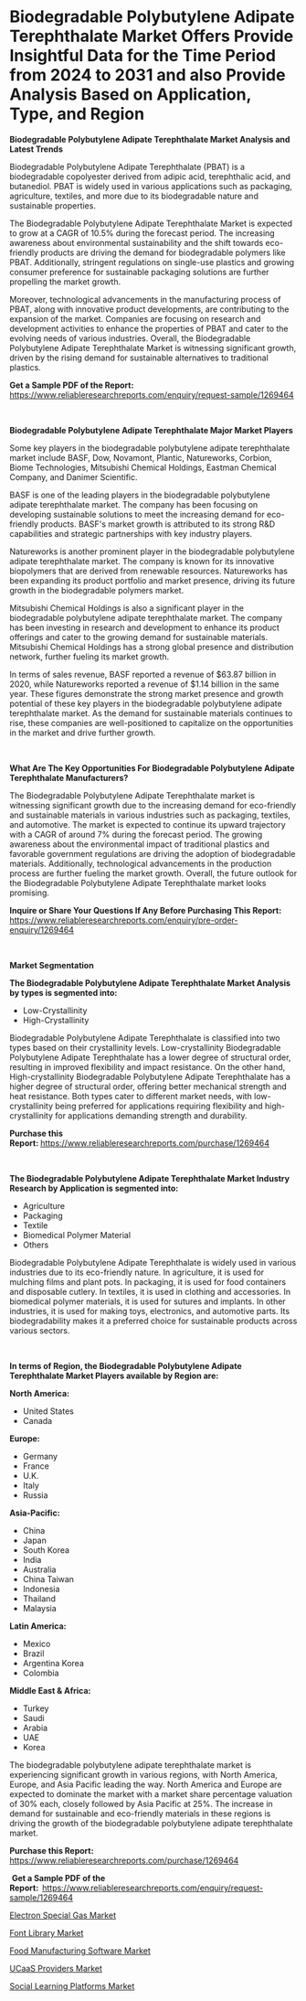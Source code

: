 <p><h1>Biodegradable Polybutylene Adipate Terephthalate Market Offers Provide Insightful Data for the Time Period from 2024 to 2031 and also Provide Analysis Based on Application, Type, and Region</h1></p><p><strong>Biodegradable Polybutylene Adipate Terephthalate Market Analysis and Latest Trends</strong></p>
<p><p>Biodegradable Polybutylene Adipate Terephthalate (PBAT) is a biodegradable copolyester derived from adipic acid, terephthalic acid, and butanediol. PBAT is widely used in various applications such as packaging, agriculture, textiles, and more due to its biodegradable nature and sustainable properties.</p><p>The Biodegradable Polybutylene Adipate Terephthalate Market is expected to grow at a CAGR of 10.5% during the forecast period. The increasing awareness about environmental sustainability and the shift towards eco-friendly products are driving the demand for biodegradable polymers like PBAT. Additionally, stringent regulations on single-use plastics and growing consumer preference for sustainable packaging solutions are further propelling the market growth.</p><p>Moreover, technological advancements in the manufacturing process of PBAT, along with innovative product developments, are contributing to the expansion of the market. Companies are focusing on research and development activities to enhance the properties of PBAT and cater to the evolving needs of various industries. Overall, the Biodegradable Polybutylene Adipate Terephthalate Market is witnessing significant growth, driven by the rising demand for sustainable alternatives to traditional plastics.</p></p>
<p><strong>Get a Sample PDF of the Report:&nbsp;</strong> <a href="https://www.reliableresearchreports.com/enquiry/request-sample/1269464">https://www.reliableresearchreports.com/enquiry/request-sample/1269464</a></p>
<p>&nbsp;</p>
<p><strong>Biodegradable Polybutylene Adipate Terephthalate Major Market Players</strong></p>
<p><p>Some key players in the biodegradable polybutylene adipate terephthalate market include BASF, Dow, Novamont, Plantic, Natureworks, Corbion, Biome Technologies, Mitsubishi Chemical Holdings, Eastman Chemical Company, and Danimer Scientific.</p><p>BASF is one of the leading players in the biodegradable polybutylene adipate terephthalate market. The company has been focusing on developing sustainable solutions to meet the increasing demand for eco-friendly products. BASF's market growth is attributed to its strong R&D capabilities and strategic partnerships with key industry players.</p><p>Natureworks is another prominent player in the biodegradable polybutylene adipate terephthalate market. The company is known for its innovative biopolymers that are derived from renewable resources. Natureworks has been expanding its product portfolio and market presence, driving its future growth in the biodegradable polymers market.</p><p>Mitsubishi Chemical Holdings is also a significant player in the biodegradable polybutylene adipate terephthalate market. The company has been investing in research and development to enhance its product offerings and cater to the growing demand for sustainable materials. Mitsubishi Chemical Holdings has a strong global presence and distribution network, further fueling its market growth.</p><p>In terms of sales revenue, BASF reported a revenue of $63.87 billion in 2020, while Natureworks reported a revenue of $1.14 billion in the same year. These figures demonstrate the strong market presence and growth potential of these key players in the biodegradable polybutylene adipate terephthalate market. As the demand for sustainable materials continues to rise, these companies are well-positioned to capitalize on the opportunities in the market and drive further growth.</p></p>
<p>&nbsp;</p>
<p><strong>What Are The Key Opportunities For Biodegradable Polybutylene Adipate Terephthalate Manufacturers?</strong></p>
<p><p>The Biodegradable Polybutylene Adipate Terephthalate market is witnessing significant growth due to the increasing demand for eco-friendly and sustainable materials in various industries such as packaging, textiles, and automotive. The market is expected to continue its upward trajectory with a CAGR of around 7% during the forecast period. The growing awareness about the environmental impact of traditional plastics and favorable government regulations are driving the adoption of biodegradable materials. Additionally, technological advancements in the production process are further fueling the market growth. Overall, the future outlook for the Biodegradable Polybutylene Adipate Terephthalate market looks promising.</p></p>
<p><strong>Inquire or Share Your Questions If Any Before Purchasing This Report:</strong> <a href="https://www.reliableresearchreports.com/enquiry/pre-order-enquiry/1269464">https://www.reliableresearchreports.com/enquiry/pre-order-enquiry/1269464</a></p>
<p>&nbsp;</p>
<p><strong>Market Segmentation</strong></p>
<p><strong>The Biodegradable Polybutylene Adipate Terephthalate Market Analysis by types is segmented into:</strong></p>
<p><ul><li>Low-Crystallinity</li><li>High-Crystallinity</li></ul></p>
<p><p>Biodegradable Polybutylene Adipate Terephthalate is classified into two types based on their crystallinity levels. Low-crystallinity Biodegradable Polybutylene Adipate Terephthalate has a lower degree of structural order, resulting in improved flexibility and impact resistance. On the other hand, High-crystallinity Biodegradable Polybutylene Adipate Terephthalate has a higher degree of structural order, offering better mechanical strength and heat resistance. Both types cater to different market needs, with low-crystallinity being preferred for applications requiring flexibility and high-crystallinity for applications demanding strength and durability.</p></p>
<p><strong>Purchase this Report:&nbsp;</strong><a href="https://www.reliableresearchreports.com/purchase/1269464">https://www.reliableresearchreports.com/purchase/1269464</a></p>
<p>&nbsp;</p>
<p><strong>The Biodegradable Polybutylene Adipate Terephthalate Market Industry Research by Application is segmented into:</strong></p>
<p><ul><li>Agriculture</li><li>Packaging</li><li>Textile</li><li>Biomedical Polymer Material</li><li>Others</li></ul></p>
<p><p>Biodegradable Polybutylene Adipate Terephthalate is widely used in various industries due to its eco-friendly nature. In agriculture, it is used for mulching films and plant pots. In packaging, it is used for food containers and disposable cutlery. In textiles, it is used in clothing and accessories. In biomedical polymer materials, it is used for sutures and implants. In other industries, it is used for making toys, electronics, and automotive parts. Its biodegradability makes it a preferred choice for sustainable products across various sectors.</p></p>
<p>&nbsp;</p>
<p><strong>In terms of Region, the Biodegradable Polybutylene Adipate Terephthalate Market Players available by Region are:</strong></p>
<p>
    <p> <strong> North America: </strong>
        <ul>
            <li>United States</li>
            <li>Canada</li>
        </ul>
        </p> 
    <p> <strong> Europe: </strong>
        <ul>
            <li>Germany</li>
            <li>France</li>
            <li>U.K.</li>
            <li>Italy</li>
            <li>Russia</li>
        </ul>
        </p> 
    <p> <strong> Asia-Pacific: </strong>
        <ul>
            <li>China</li>
            <li>Japan</li>
            <li>South Korea</li>
            <li>India</li>
            <li>Australia</li>
            <li>China Taiwan</li>
            <li>Indonesia</li>
            <li>Thailand</li>
            <li>Malaysia</li>
        </ul>
        </p> 
    <p> <strong> Latin America: </strong>
        <ul>
            <li>Mexico</li>
            <li>Brazil</li>
            <li>Argentina Korea</li>
            <li>Colombia</li>
        </ul>
        </p> 
    <p> <strong> Middle East & Africa: </strong>
        <ul>
            <li>Turkey</li>
            <li>Saudi</li>
            <li>Arabia</li>
            <li>UAE</li>
            <li>Korea</li>
        </ul>
    </p>
    </p>
<p><p>The biodegradable polybutylene adipate terephthalate market is experiencing significant growth in various regions, with North America, Europe, and Asia Pacific leading the way. North America and Europe are expected to dominate the market with a market share percentage valuation of 30% each, closely followed by Asia Pacific at 25%. The increase in demand for sustainable and eco-friendly materials in these regions is driving the growth of the biodegradable polybutylene adipate terephthalate market.</p></p>
<p><strong>Purchase this Report: </strong><a href="https://www.reliableresearchreports.com/purchase/1269464">https://www.reliableresearchreports.com/purchase/1269464</a></p>
<p>&nbsp;<strong>Get a Sample PDF of the Report:&nbsp;&nbsp;</strong><a href="https://www.reliableresearchreports.com/enquiry/request-sample/1269464">https://www.reliableresearchreports.com/enquiry/request-sample/1269464</a></p>
<p><strong></strong></p>
<p><p><a href="https://github.com/NorbertYates/Market-Research-Report-List-3/blob/main/electron-special-gas-market.md">Electron Special Gas Market</a></p><p><a href="https://github.com/prosalinda88/Market-Research-Report-List-3/blob/main/font-library-market.md">Font Library Market</a></p><p><a href="https://medium.com/p/071f49ad1905/edit">Food Manufacturing Software Market</a></p><p><a href="https://medium.com/@zoerees777/ucaas-providers-market-outlook-industry-overview-and-forecast-2024-to-2031-af4a4fe91834">UCaaS Providers Market</a></p><p><a href="https://medium.com/@zoerees777/social-learning-platforms-market-size-market-outlook-and-market-forecast-2024-to-2031-46c67b3cf89d">Social Learning Platforms Market</a></p></p>